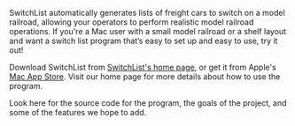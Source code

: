 SwitchList automatically generates lists of freight cars to switch on a model railroad, allowing your operators to perform realistic model railroad operations. If you're a Mac user with a small model railroad or a shelf layout and want a switch list program that’s easy to set up and easy to use, try it out!

Download SwitchList from [SwitchList's home page](http://www.vasonabranch.com/switchlist), or get it from Apple's  [Mac App Store](https://itunes.apple.com/us/app/switchlist/id550383737?mt=12). Visit our home page for more details about how to use the program.

Look here for the source code for the program, the goals of the project, and some of the features we hope to add.
